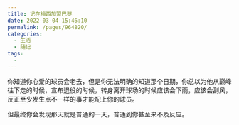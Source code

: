 ```yaml
---
title: 记在梅西加盟巴黎
date: 2022-03-04 15:46:10
permalink: /pages/964820/
categories:
  - 生活
  - 随记
tags:
  - 
---
```

你知道你心爱的球员会老去，但是你无法明确的知道那个日期，你总以为他从巅峰往下走的时候，宣布退役的时候，转身离开球场的时候应该会下雨，应该会刮风，反正至少发生点不一样的事才能配上你的球员。

但最终你会发现那天就是普通的一天，普通到你甚至来不及反应。 ​​​
